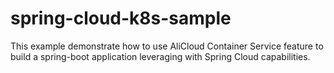 # spring-cloud-k8s-sample
This example demonstrate how to use AliCloud Container Service feature to build a spring-boot application leveraging with Spring Cloud capabilities.
